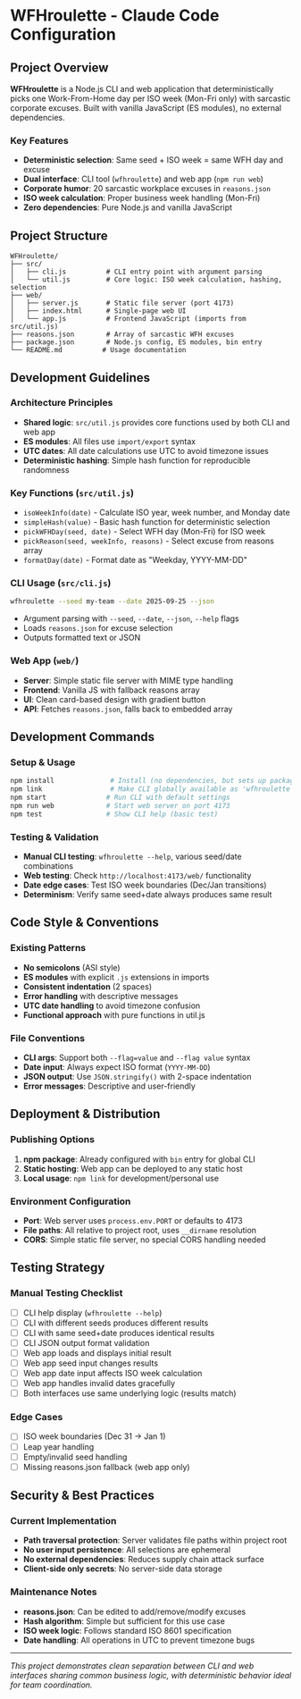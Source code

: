 # WFHroulette - Claude Code Configuration

## Project Overview

**WFHroulette** is a Node.js CLI and web application that deterministically picks one Work-From-Home day per ISO week (Mon-Fri only) with sarcastic corporate excuses. Built with vanilla JavaScript (ES modules), no external dependencies.

### Key Features
- **Deterministic selection**: Same seed + ISO week = same WFH day and excuse
- **Dual interface**: CLI tool (`wfhroulette`) and web app (`npm run web`)
- **Corporate humor**: 20 sarcastic workplace excuses in `reasons.json`
- **ISO week calculation**: Proper business week handling (Mon-Fri)
- **Zero dependencies**: Pure Node.js and vanilla JavaScript

## Project Structure

```
WFHroulette/
├── src/
│   ├── cli.js          # CLI entry point with argument parsing
│   └── util.js         # Core logic: ISO week calculation, hashing, selection
├── web/
│   ├── server.js       # Static file server (port 4173)
│   ├── index.html      # Single-page web UI
│   └── app.js          # Frontend JavaScript (imports from src/util.js)
├── reasons.json        # Array of sarcastic WFH excuses
├── package.json        # Node.js config, ES modules, bin entry
└── README.md          # Usage documentation
```

## Development Guidelines

### Architecture Principles
- **Shared logic**: `src/util.js` provides core functions used by both CLI and web app
- **ES modules**: All files use `import/export` syntax
- **UTC dates**: All date calculations use UTC to avoid timezone issues
- **Deterministic hashing**: Simple hash function for reproducible randomness

### Key Functions (`src/util.js`)
- `isoWeekInfo(date)` - Calculate ISO year, week number, and Monday date
- `simpleHash(value)` - Basic hash function for deterministic selection
- `pickWFHDay(seed, date)` - Select WFH day (Mon-Fri) for ISO week
- `pickReason(seed, weekInfo, reasons)` - Select excuse from reasons array
- `formatDay(date)` - Format date as "Weekday, YYYY-MM-DD"

### CLI Usage (`src/cli.js`)
```bash
wfhroulette --seed my-team --date 2025-09-25 --json
```
- Argument parsing with `--seed`, `--date`, `--json`, `--help` flags
- Loads `reasons.json` for excuse selection
- Outputs formatted text or JSON

### Web App (`web/`)
- **Server**: Simple static file server with MIME type handling
- **Frontend**: Vanilla JS with fallback reasons array
- **UI**: Clean card-based design with gradient button
- **API**: Fetches `reasons.json`, falls back to embedded array

## Development Commands

### Setup & Usage
```bash
npm install              # Install (no dependencies, but sets up package)
npm link                 # Make CLI globally available as 'wfhroulette'
npm start               # Run CLI with default settings
npm run web             # Start web server on port 4173
npm test                # Show CLI help (basic test)
```

### Testing & Validation
- **Manual CLI testing**: `wfhroulette --help`, various seed/date combinations
- **Web testing**: Check `http://localhost:4173/web/` functionality
- **Date edge cases**: Test ISO week boundaries (Dec/Jan transitions)
- **Determinism**: Verify same seed+date always produces same result

## Code Style & Conventions

### Existing Patterns
- **No semicolons** (ASI style)
- **ES modules** with explicit `.js` extensions in imports
- **Consistent indentation** (2 spaces)
- **Error handling** with descriptive messages
- **UTC date handling** to avoid timezone confusion
- **Functional approach** with pure functions in util.js

### File Conventions
- **CLI args**: Support both `--flag=value` and `--flag value` syntax
- **Date input**: Always expect ISO format (`YYYY-MM-DD`)
- **JSON output**: Use `JSON.stringify()` with 2-space indentation
- **Error messages**: Descriptive and user-friendly

## Deployment & Distribution

### Publishing Options
1. **npm package**: Already configured with `bin` entry for global CLI
2. **Static hosting**: Web app can be deployed to any static host
3. **Local usage**: `npm link` for development/personal use

### Environment Configuration
- **Port**: Web server uses `process.env.PORT` or defaults to 4173
- **File paths**: All relative to project root, uses `__dirname` resolution
- **CORS**: Simple static file server, no special CORS handling needed

## Testing Strategy

### Manual Testing Checklist
- [ ] CLI help display (`wfhroulette --help`)
- [ ] CLI with different seeds produces different results
- [ ] CLI with same seed+date produces identical results
- [ ] CLI JSON output format validation
- [ ] Web app loads and displays initial result
- [ ] Web app seed input changes results
- [ ] Web app date input affects ISO week calculation
- [ ] Web app handles invalid dates gracefully
- [ ] Both interfaces use same underlying logic (results match)

### Edge Cases
- [ ] ISO week boundaries (Dec 31 → Jan 1)
- [ ] Leap year handling
- [ ] Empty/invalid seed handling
- [ ] Missing reasons.json fallback (web app only)

## Security & Best Practices

### Current Implementation
- **Path traversal protection**: Server validates file paths within project root
- **No user input persistence**: All selections are ephemeral
- **No external dependencies**: Reduces supply chain attack surface
- **Client-side only secrets**: No server-side data storage

### Maintenance Notes
- **reasons.json**: Can be edited to add/remove/modify excuses
- **Hash algorithm**: Simple but sufficient for this use case
- **ISO week logic**: Follows standard ISO 8601 specification
- **Date handling**: All operations in UTC to prevent timezone bugs

---

*This project demonstrates clean separation between CLI and web interfaces sharing common business logic, with deterministic behavior ideal for team coordination.*
